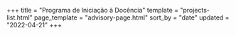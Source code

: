 +++
title = "Programa de Iniciação à Docência"
template = "projects-list.html"
page_template = "advisory-page.html"
sort_by = "date"
updated = "2022-04-21"
+++
